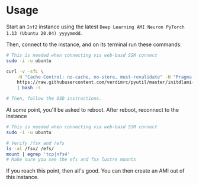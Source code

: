 # Usage <!-- omit in toc -->

Start an `Inf2` instance using the latest `Deep Learning AMI Neuron PyTorch 1.13 (Ubuntu 20.04) yyyymmdd`.

Then, connect to the instance, and on its terminal run these commands:

```bash
# This is needed when connecting via web-basd SSM connect
sudo -i -u ubuntu

curl -v -sfL \
    -H "Cache-Control: no-cache, no-store, must-revalidate" -H "Pragma: no-cache" -H "Expires: 0" \
    https://raw.githubusercontent.com/verdimrc/pyutil/master/initdlami-ul2004-neuron-pt113/bootstrap-initneuron.sh \
    | bash -s

# Then, follow the OSD instructions.
```

At some point, you'll be asked to reboot. After reboot, reconnect to the instance

```bash
# This is needed when connecting via web-basd SSM connect
sudo -i -u ubuntu

# Verify /fsx and /efs
ls -al /fsx/ /efs/
mount | egrep 'tcp|nfs4'
# Make sure you see the efs and fsx lustre mounts
```

If you reach this point, then all's good. You can then create an AMI out of this instance.
